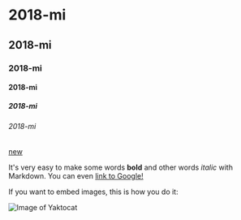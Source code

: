 # 2018-mi

## 2018-mi

###  2018-mi

#### 2018-mi

#####  2018-mi

######  2018-mi

[new](https://github.com/chenhung0853/2018-mi.git)


It's very easy to make some words **bold** and other words *italic* with Markdown. You can even [link to Google!](http://google.com)

If you want to embed images, this is how you do it:

![Image of Yaktocat](https://octodex.github.com/images/yaktocat.png)
